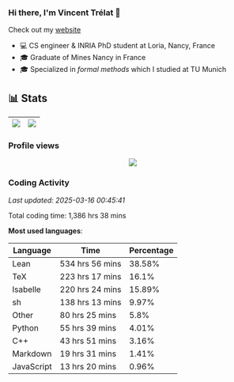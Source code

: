 ### Hi there, I'm Vincent Trélat 👋

Check out my [website](https://vtrelat.github.io)

-   💻 CS engineer & INRIA PhD student at Loria, Nancy, France
-   🎓 Graduate of Mines Nancy in France
-   🎓 Specialized in _formal methods_ which I studied at TU Munich

## 📊 **Stats**

| <img align="center" src="https://readme-stats.clckblog.space/api?username=VTrelat&show_icons=true&include_all_commits=true&theme=tokyonight&hide_border=true" /> | <img align="center" src="https://readme-stats.clckblog.space/api/top-langs/?username=VTrelat&layout=compact&theme=tokyonight&hide_border=true" /> |
| ---------------------------------------------------------------------------------------------------------------------------------------------------------------- | ------------------------------------------------------------------------------------------------------------------------------------------------- |

### Profile views

<p align="center">
 <img src="https://profile-counter.glitch.me/VTrelat/count.svg" />
</p>

<!--automations-->
### Coding Activity
_Last updated: 2025-03-16 00:45:41_

Total coding time: 1,386 hrs 38 mins

**Most used languages**:

| Language | Time | Percentage |
| ------------- | ------------- | ------------- |
| Lean | 534 hrs 56 mins | 38.58% |
| TeX | 223 hrs 17 mins | 16.1% |
| Isabelle | 220 hrs 24 mins | 15.89% |
| sh | 138 hrs 13 mins | 9.97% |
| Other | 80 hrs 25 mins | 5.8% |
| Python | 55 hrs 39 mins | 4.01% |
| C++ | 43 hrs 51 mins | 3.16% |
| Markdown | 19 hrs 31 mins | 1.41% |
| JavaScript | 13 hrs 20 mins | 0.96% |

